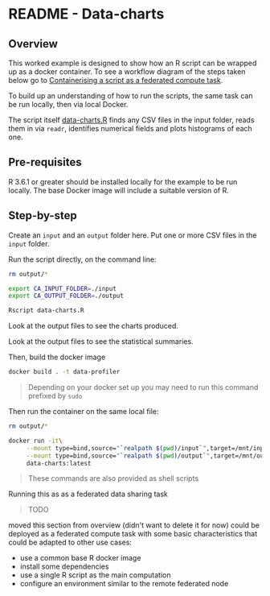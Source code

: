 # README - Data-charts

## Overview

This worked example is designed to show how an R script can be wrapped up as a docker container. To see a workflow diagram of the steps taken below go to [Containerising a script as a federated compute task](https://github.com/federated-data-sharing/common-api/blob/master/doc/User_Guide_Containerising_Tasks.md#containerising-a-script-as-a-federated-compute-task).


To build up an understanding of how to run the scripts, the same task can be run locally, then via local Docker.

The script itself [data-charts.R](./data-charts.R) finds any CSV files in the input folder, reads them in via `readr`, identifies numerical fields and plots histograms of each one.

## Pre-requisites

R 3.6.1 or greater should be installed locally for the example to be run locally. The base Docker image will include a suitable version of R.

## Step-by-step

Create an `input` and an `output` folder here. Put one or more CSV files in the `input` folder.

Run the script directly, on the command line:
```sh
rm output/*

export CA_INPUT_FOLDER=./input
export CA_OUTPUT_FOLDER=./output

Rscript data-charts.R
```
Look at the output files to see the charts produced.

Look at the output files to see the statistical summaries.

Then, build the docker image
```sh
docker build . -t data-profiler
```

> Depending on your docker set up you may need to run this command prefixed by `sudo`

Then run the container on the same local file:
```sh
rm output/*

docker run -it\
     --mount type=bind,source="`realpath $(pwd)/input`",target=/mnt/input\
     --mount type=bind,source="`realpath $(pwd)/output`",target=/mnt/output\
     data-charts:latest
```

> These commands are also provided as shell scripts

Running this as as a federated data sharing task

> TODO

moved this section from overview (didn't want to delete it for now) could be deployed as a federated compute task with some basic characteristics that could be adapted to other use cases:

- use a common base R docker image
- install some dependencies
- use a single R script as the main computation
- configure an environment similar to the remote federated node
